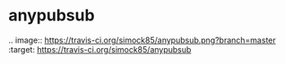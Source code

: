 anypubsub
=========

.. image:: https://travis-ci.org/simock85/anypubsub.png?branch=master   :target: https://travis-ci.org/simock85/anypubsub